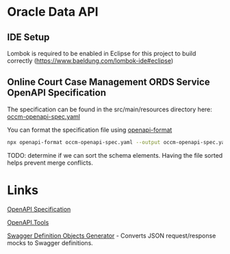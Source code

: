 # Oracle Data API

## IDE Setup
Lombok is required to be enabled in Eclipse for this project to build correctly
(https://www.baeldung.com/lombok-ide#eclipse)

## Online Court Case Management ORDS Service OpenAPI Specification

The specification can be found in the src/main/resources directory here: [occm-openapi-spec.yaml](src/main/resources/occm-openapi-spec.yaml)

You can format the specification file using [openapi-format](https://www.npmjs.com/package/openapi-format)

```bash
npx openapi-format occm-openapi-spec.yaml --output occm-openapi-spec.yaml --lineWidth 140
```

TODO: determine if we can sort the schema elements. Having the file sorted helps prevent merge conflicts.

# Links

[OpenAPI Specification](https://swagger.io/specification/)

[OpenAPI.Tools](https://openapi.tools/)

[Swagger Definition Objects Generator](https://roger13.github.io/SwagDefGen/) - Converts JSON request/response mocks to Swagger definitions.

